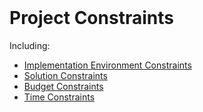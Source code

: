 <br>

# Project Constraints

Including:

* [Implementation Environment Constraints](ie.md)
* [Solution Constraints](solution.md)
* [Budget Constraints](budget.md)
* [Time Constraints](time.md)

<br>
<br>

<br>
<br>

<br>
<br>

<br>
<br>

